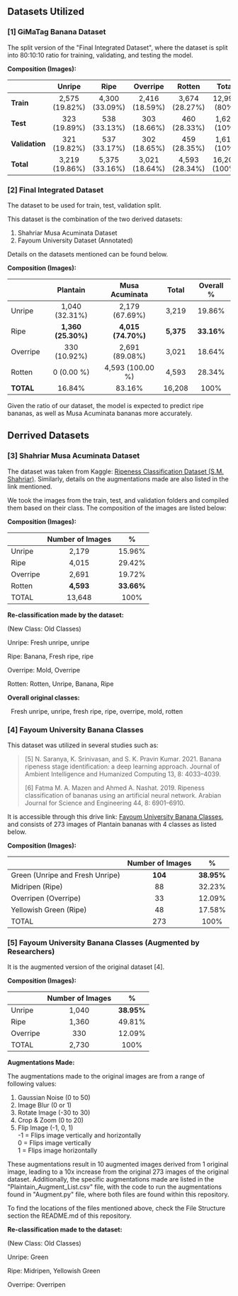 ## Datasets Utilized

### \[1\] GiMaTag Banana Dataset

The split version of the "Final Integrated Dataset", where the dataset is split into 80:10:10 ratio for training, validating, and testing the model.

**Composition (Images):**

|   | Unripe | Ripe | Overripe | Rotten | Total |
|------------|:----------:|:----------:|:----------:|:----------:|:----------:|
| **Train** | 2,575 (19.82%) | 4,300 (33.09%) | 2,416 (18.59%) | 3,674 (28.27%) | 12,995 (80%) |
| **Test** | 323 (19.89%) | 538 (33.13%) | 303 (18.66%) | 460 (28.33%) | 1,624 (10%) |
| **Validation** | 321 (19.82%) | 537 (33.17%) | 302 (18.65%) | 459 (28.35%) | 1,619 (10%) |
| **Total** | 3,219 (19.86%) | 5,375 (33.16%) | 3,021 (18.64%) | 4,593 (28.34%) | 16,208 (100%) |

### \[2\] Final Integrated Dataset

The dataset to be used for train, test, validation split.

This dataset is the combination of the two derived datasets:

1.  Shahriar Musa Acuminata Dataset
2.  Fayoum University Dataset (Annotated)

Details on the datasets mentioned can be found below.

**Composition (Images):**

|           |      Plantain      |   Musa Acuminata   |   Total   | Overall %  |
|:----------|:------------------:|:------------------:|:---------:|:----------:|
| Unripe    |   1,040 (32.31%)   |   2,179 (67.69%)   |   3,219   |   19.86%   |
| Ripe      | **1,360 (25.30%)** | **4,015 (74.70%)** | **5,375** | **33.16%** |
| Overripe  |    330 (10.92%)    |   2,691 (89.08%)   |   3,021   |   18.64%   |
| Rotten    |     0 (0.00 %)     |  4,593 (100.00 %)  |   4,593   |   28.34%   |
| **TOTAL** |       16.84%       |       83.16%       |  16,208   |    100%    |

Given the ratio of our dataset, the model is expected to predict ripe bananas, as well as Musa Acuminata bananas more accurately.

## Derrived Datasets

### \[3\] Shahriar Musa Acuminata Dataset

The dataset was taken from Kaggle: [Ripeness Classification Dataset (S.M. Shahriar)](https://www.kaggle.com/datasets/shahriar26s/banana-ripeness-classification-dataset). Similarly, details on the augmentations made are also listed in the link mentioned.

We took the images from the train, test, and validation folders and compiled them based on their class. The composition of the images are listed below:

**Composition (Images):**

|          | Number of Images |     \%     |
|----------|:----------------:|:----------:|
| Unripe   |      2,179       |   15.96%   |
| Ripe     |      4,015       |   29.42%   |
| Overripe |      2,691       |   19.72%   |
| Rotten   |    **4,593**     | **33.66%** |
| TOTAL    |      13,648      |    100%    |

**Re-classification made by the dataset:**

(New Class: Old Classes)

Unripe: Fresh unripe, unripe

Ripe: Banana, Fresh ripe, ripe

Overripe: Mold, Overripe

Rotten: Rotten, Unripe, Banana, Ripe

**Overall original classes:**

  Fresh unripe, unripe, fresh ripe, ripe, overripe, mold, rotten

### \[4\] Fayoum University Banana Classes

This dataset was utilized in several studies such as:

> \[5\]	N. Saranya, K. Srinivasan, and S. K. Pravin Kumar. 2021. Banana ripeness stage identification: a deep learning approach. Journal of Ambient Intelligence and Humanized Computing 13, 8: 4033–4039.
>
> \[6\]	Fatma M. A. Mazen and Ahmed A. Nashat. 2019. Ripeness classification of bananas using an artificial neural network. Arabian Journal for Science and Engineering 44, 8: 6901–6910.

It is accessible through this drive link: [Fayoum University Banana Classes](https://drive.google.com/drive/folders/1nRWBYAHNRqmL4R0SLrs6dbGQFSWGVY8V), and consists of 273 images of Plantain bananas with 4 classes as listed below.

**Composition (Images):**

|                                 | Number of Images |     \%     |
|---------------------------------|:----------------:|:----------:|
| Green (Unripe and Fresh Unripe) |     **104**      | **38.95%** |
| Midripen (Ripe)                 |        88        |   32.23%   |
| Overripen (Overripe)            |        33        |   12.09%   |
| Yellowish Green (Ripe)          |        48        |   17.58%   |
| TOTAL                           |       273        |    100%    |

### \[5\] Fayoum University Banana Classes (Augmented by Researchers)

It is the augmented version of the original dataset \[4\].

**Composition (Images):**

|          | Number of Images |     \%     |
|----------|:----------------:|:----------:|
| Unripe   |      1,040       | **38.95%** |
| Ripe     |      1,360       |   49.81%   |
| Overripe |       330        |   12.09%   |
| TOTAL    |      2,730       |    100%    |

**Augmentations Made:**

The augmentations made to the original images are from a range of following values:

1.  Gaussian Noise (0 to 50)
2.  Image Blur (0 or 1)
3.  Rotate Image (-30 to 30)
4.  Crop & Zoom (0 to 20)
5.  Flip Image (-1, 0, 1)\
    -1 = Flips image vertically and horizontally\
    0 = Flips image vertically\
    1 = Flips image horizontally

These augmentations result in 10 augmented images derived from 1 original image, leading to a 10x increase from the original 273 images of the original dataset. Additionally, the specific augmentations made are listed in the "Plaintain_Augment_List.csv" file, with the code to run the augmentations found in "Augment.py" file, where both files are found within this repository.

To find the locations of the files mentioned above, check the File Structure section the README.md of this repository.

**Re-classification made to the dataset:**

(New Class: Old Classes)

Unripe: Green

Ripe: Midripen, Yellowish Green

Overripe: Overripen